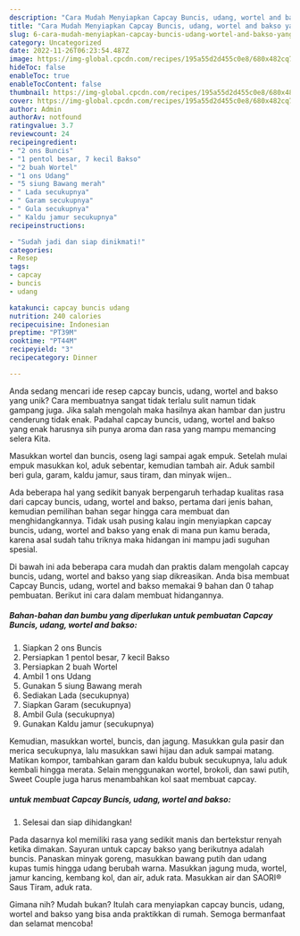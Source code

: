 ```yaml
---
description: "Cara Mudah Menyiapkan Capcay Buncis, udang, wortel and bakso yang Enak"
title: "Cara Mudah Menyiapkan Capcay Buncis, udang, wortel and bakso yang Enak"
slug: 6-cara-mudah-menyiapkan-capcay-buncis-udang-wortel-and-bakso-yang-enak
category: Uncategorized
date: 2022-11-26T06:23:54.487Z
image: https://img-global.cpcdn.com/recipes/195a55d2d455c0e8/680x482cq70/capcay-buncis-udang-wortel-and-bakso-foto-resep-utama.jpg
hideToc: false
enableToc: true
enableTocContent: false
thumbnail: https://img-global.cpcdn.com/recipes/195a55d2d455c0e8/680x482cq70/capcay-buncis-udang-wortel-and-bakso-foto-resep-utama.jpg
cover: https://img-global.cpcdn.com/recipes/195a55d2d455c0e8/680x482cq70/capcay-buncis-udang-wortel-and-bakso-foto-resep-utama.jpg
author: Admin
authorAv: notfound
ratingvalue: 3.7
reviewcount: 24
recipeingredient:
- "2 ons Buncis"
- "1 pentol besar, 7 kecil Bakso"
- "2 buah Wortel"
- "1 ons Udang"
- "5 siung Bawang merah"
- " Lada secukupnya"
- " Garam secukupnya"
- " Gula secukupnya"
- " Kaldu jamur secukupnya"
recipeinstructions:

- "Sudah jadi dan siap dinikmati!"
categories:
- Resep
tags:
- capcay
- buncis
- udang

katakunci: capcay buncis udang 
nutrition: 240 calories
recipecuisine: Indonesian
preptime: "PT39M"
cooktime: "PT44M"
recipeyield: "3"
recipecategory: Dinner

---
```





Anda sedang mencari ide resep capcay buncis, udang, wortel and bakso yang unik? Cara membuatnya sangat tidak terlalu sulit namun tidak gampang juga. Jika salah mengolah maka hasilnya akan hambar dan justru cenderung tidak enak. Padahal capcay buncis, udang, wortel and bakso yang enak harusnya sih punya aroma dan rasa yang mampu memancing selera Kita.





Masukkan wortel dan buncis, oseng lagi sampai agak empuk. Setelah mulai empuk masukkan kol, aduk sebentar, kemudian tambah air. Aduk sambil beri gula, garam, kaldu jamur, saus tiram, dan minyak wijen..

Ada beberapa hal yang sedikit banyak berpengaruh terhadap kualitas rasa dari capcay buncis, udang, wortel and bakso, pertama dari jenis bahan, kemudian pemilihan bahan segar hingga cara membuat dan menghidangkannya. Tidak usah pusing kalau ingin menyiapkan capcay buncis, udang, wortel and bakso yang enak di mana pun kamu berada, karena asal sudah tahu triknya maka hidangan ini mampu jadi suguhan spesial.






Di bawah ini ada beberapa cara mudah dan praktis dalam mengolah capcay buncis, udang, wortel and bakso yang siap dikreasikan. Anda bisa membuat Capcay Buncis, udang, wortel and bakso memakai 9 bahan dan 0 tahap pembuatan. Berikut ini cara dalam membuat hidangannya.

<!--inarticleads1-->

##### Bahan-bahan dan bumbu yang diperlukan untuk pembuatan Capcay Buncis, udang, wortel and bakso:

1. Siapkan 2 ons Buncis
1. Persiapkan 1 pentol besar, 7 kecil Bakso
1. Persiapkan 2 buah Wortel
1. Ambil 1 ons Udang
1. Gunakan 5 siung Bawang merah
1. Sediakan  Lada (secukupnya)
1. Siapkan  Garam (secukupnya)
1. Ambil  Gula (secukupnya)
1. Gunakan  Kaldu jamur (secukupnya)


Kemudian, masukkan wortel, buncis, dan jagung. Masukkan gula pasir dan merica secukupnya, lalu masukkan sawi hijau dan aduk sampai matang. Matikan kompor, tambahkan garam dan kaldu bubuk secukupnya, lalu aduk kembali hingga merata. Selain menggunakan wortel, brokoli, dan sawi putih, Sweet Couple juga harus menambahkan kol saat membuat capcay. 

<!--inarticleads2-->

#####  untuk membuat Capcay Buncis, udang, wortel and bakso:


1. Selesai dan siap dihidangkan!

Pada dasarnya kol memiliki rasa yang sedikit manis dan bertekstur renyah ketika dimakan. Sayuran untuk capcay bakso yang berikutnya adalah buncis. Panaskan minyak goreng, masukkan bawang putih dan udang kupas tumis hingga udang berubah warna. Masukkan jagung muda, wortel, jamur kancing, kembang kol, dan air, aduk rata. Masukkan air dan SAORI® Saus Tiram, aduk rata. 

Gimana nih? Mudah bukan? Itulah cara menyiapkan capcay buncis, udang, wortel and bakso yang bisa anda praktikkan di rumah. Semoga bermanfaat dan selamat mencoba!
